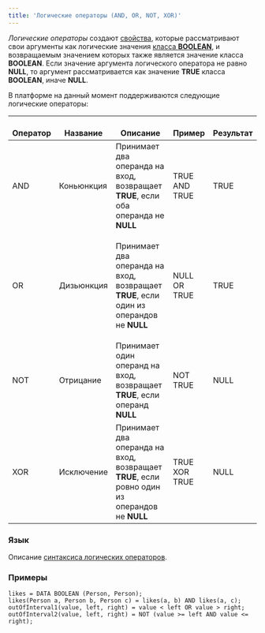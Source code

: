 ```yaml
---
title: 'Логические операторы (AND, OR, NOT, XOR)'
---
```


*Логические операторы* создают [свойства](Properties.md), которые рассматривают свои аргументы как логические значения [класса **BOOLEAN**](Built-in_classes.md), и возвращаемым значением которых также является значение класса **BOOLEAN**. Если значение аргумента логического оператора не равно **NULL**, то аргумент рассматривается как значение **TRUE** класса **BOOLEAN**, иначе **NULL**.

В платформе на данный момент поддерживаются следующие логические операторы:

|<div><br/>Оператор<br/></div>|<div><br/>Название<br/></div>|<div><br/>Описание<br/></div>|<div><br/>Пример<br/></div>|<div><br/>Результат<br/></div>|
|---|---|---|---|---|
|AND|Коньюнкция|Принимает два операнда на вход, возвращает <strong>TRUE</strong>, если оба операнда не <strong>NULL</strong>|TRUE AND TRUE|TRUE|
|OR|Дизьюнкция|<p>Принимает два операнда на вход, возвращает <strong>TRUE</strong>, если один из операндов не <strong>NULL</strong></p>|NULL OR TRUE|TRUE|
|NOT|Отрицание|Принимает один операнд на вход, возвращает <strong>TRUE</strong>, если операнд <strong>NULL</strong>|NOT TRUE|NULL|
|XOR|Исключение|Принимает два операнда на вход, возвращает <strong>TRUE</strong>, если ровно один из операндов не <strong>NULL</strong>|TRUE XOR TRUE|NULL|

### Язык

Описание [синтаксиса логических операторов](AND_OR_NOT_XOR_operators.md).

### Примеры

```lsf
likes = DATA BOOLEAN (Person, Person);
likes(Person a, Person b, Person c) = likes(a, b) AND likes(a, c);
outOfInterval1(value, left, right) = value < left OR value > right;
outOfInterval2(value, left, right) = NOT (value >= left AND value <= right);
```
